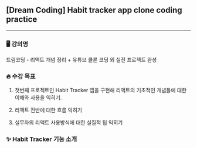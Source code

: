 ## [Dream Coding] Habit tracker app clone coding practice

---

### 🖥️ 강의명

드림코딩 - 리액트 개념 정리 + 유튜브 클론 코딩 외 실전 프로젝트 완성

### 🔥 수강 목표

1. 첫번째 프로젝트인 Habit Tracker 앱을 구현해 리액트의 기초적인 개념들에 대한 이해와 사용을 익히기.

2. 리액트 전반에 대한 흐름 익히기

3. 실무자의 리액트 사용방식에 대한 실질적 팁 익히기

### ✨ Habit Tracker 기능 소개
